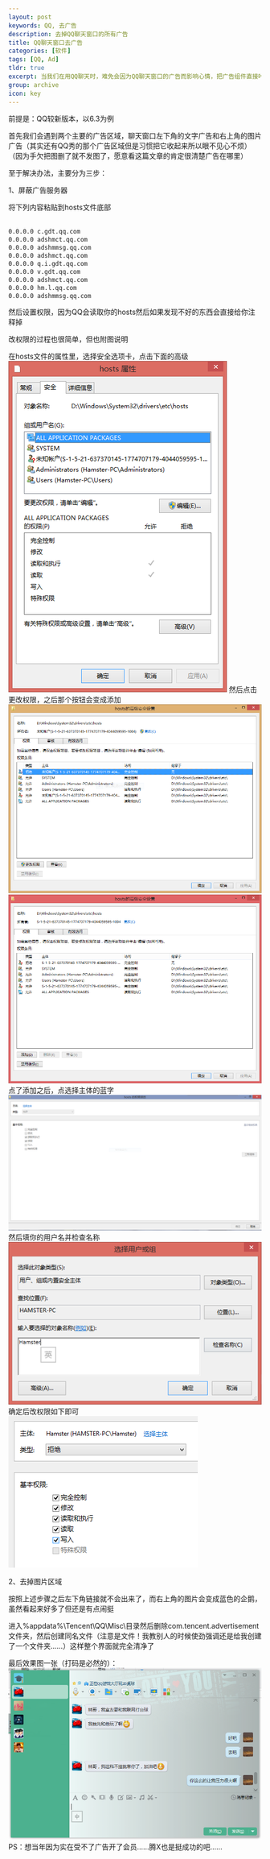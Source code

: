 ```yaml
---
layout: post
keywords: QQ, 去广告
description: 去掉QQ聊天窗口的所有广告
title: QQ聊天窗口去广告
categories: [软件]
tags: [QQ, Ad]
tldr: true
excerpt: 当我们在用QQ聊天时，难免会因为QQ聊天窗口的广告而影响心情，把广告组件直接咔嚓掉过几天又会提示你QQ组件遭到破坏请重新安装 现在已经完全不淡定了，所以假期时在会员到期之后用了1天左右的时间将聊天窗口的广告清理干净并总结了去广告的方法
group: archive
icon: key
---
```


前提是：QQ较新版本，以6.3为例

首先我们会遇到两个主要的广告区域，聊天窗口左下角的文字广告和右上角的图片广告（其实还有QQ秀的那个广告区域但是习惯把它收起来所以眼不见心不烦）（因为手欠把图删了就不发图了，愿意看这篇文章的肯定很清楚广告在哪里）

至于解决办法，主要分为三步：

1、屏蔽广告服务器

将下列内容粘贴到hosts文件底部
<pre><code>
0.0.0.0 c.gdt.qq.com
0.0.0.0 adshmct.qq.com 
0.0.0.0 adshmmsg.qq.com 
0.0.0.0 adshmct.qq.com
0.0.0.0 q.i.gdt.qq.com
0.0.0.0 v.gdt.qq.com
0.0.0.0 adshmct.qq.com 
0.0.0.0 hm.l.qq.com 
0.0.0.0 adshmmsg.qq.com
</code></pre>

然后设置权限，因为QQ会读取你的hosts然后如果发现不好的东西会直接给你注释掉

改权限的过程也很简单，但也附图说明

在hosts文件的属性里，选择安全选项卡，点击下面的高级
<img src="/image/post/20140926/hosts-attributes.png"></img>
然后点击更改权限，之后那个按钮会变成添加
<img src="/image/post/20140926/hosts-2.png"></img>
<img src="/image/post/20140926/hosts-add.png"></img>
点了添加之后，点选择主体的蓝字
<img src="/image/post/20140926/hosts-3.png"></img>
然后填你的用户名并检查名称
<img src="/image/post/20140926/hosts-4.png"></img>
确定后改权限如下即可
<img src="/image/post/20140926/hosts-5.png"></img>

2、去掉图片区域

按照上述步骤之后左下角链接就不会出来了，而右上角的图片会变成蓝色的企鹅，虽然看起来好多了但还是有点闹挺

进入%appdata%\Tencent\QQ\Misc\目录然后删除com.tencent.advertisement文件夹，然后创建同名文件（注意是文件！我教别人的时候使劲强调还是给我创建了一个文件夹……）这样整个界面就完全清净了

最后效果图一张（打码是必然的）：
<img src="/image/post/20140926/effect.png"></img>
PS：想当年因为实在受不了广告开了会员……腾X也是挺成功的吧……
